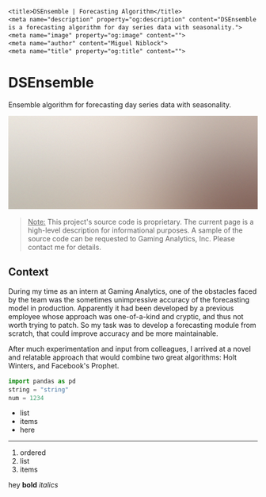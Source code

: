     <title>DSEnsemble | Forecasting Algorithm</title>
    <meta name="description" property="og:description" content="DSEnsemble is a forecasting algorithm for day series data with seasonality.">
    <meta name="image" property="og:image" content="">
    <meta name="author" content="Miguel Niblock">
    <meta name="title" property="og:title" content="">

# DSEnsemble

Ensemble algorithm for forecasting day series data with seasonality.

<span class="image main"><img src="../images/pic04.jpg" alt="" /></span>

> <u>Note:</u> This project's source code is proprietary. The current page is a high-level description for informational purposes. A sample of the source code can be requested to Gaming Analytics, Inc. Please contact me for details.

## Context

During my time as an intern at Gaming Analytics, one of the obstacles faced by the team was the sometimes unimpressive accuracy of the forecasting model in production. Apparently it had been developed by a previous employee whose approach was one-of-a-kind and cryptic, and thus not worth trying to patch. So my task was to develop a forecasting module from scratch, that could improve accuracy and be more maintainable.

After much experimentation and input from colleagues, I arrived at a novel and relatable approach that would combine two great algorithms: Holt Winters, and Facebook's Prophet.

```python
import pandas as pd
string = "string"
num = 1234
```

- list
- items
- here

---

1. ordered
2. list
3. items

hey **bold** *italics* 



